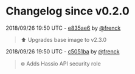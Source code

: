 # Changelog since v0.2.0

2018/09/26 19:50 UTC - [e835ae6](https://github.com/hassio-addons/addon-docker-enabler/commit/e835ae6e039b16e07461f830d303a6f84292ba27) by [@frenck](https://github.com/frenck)
> :arrow_up: Upgrades base image to v2.3.0 

2018/09/26 19:50 UTC - [c5051ba](https://github.com/hassio-addons/addon-docker-enabler/commit/c5051ba749661c57150095a68172a30d86f599c5) by [@frenck](https://github.com/frenck)
> :snowflake: Adds Hassio API security role 

